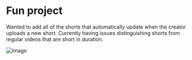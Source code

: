 # Fun project

Wanted to add all of the shorts that automatically update when the creator uploads a new short. Currently having issues distinguishing shorts from regular videos that are short in duration.


![image](https://github.com/foqsi/shorts-programming-aggregator/assets/81455653/d65bfb81-7597-4f10-9404-bdb3465ef2a4)
